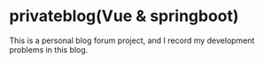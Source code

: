 # privateblog(Vue & springboot)
This is a personal blog forum project, and I record my development problems in this blog.
